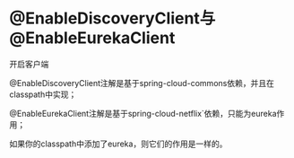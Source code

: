


# @EnableDiscoveryClient与@EnableEurekaClient

开启客户端

@EnableDiscoveryClient注解是基于spring-cloud-commons依赖，并且在classpath中实现；

@EnableEurekaClient注解是基于spring-cloud-netflix`依赖，只能为eureka作用；

如果你的classpath中添加了eureka，则它们的作用是一样的。
